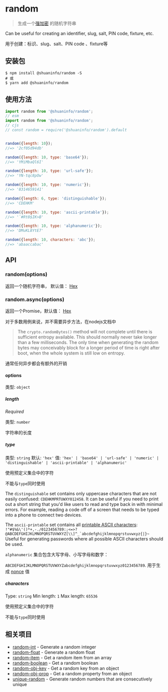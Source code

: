 # random

> 生成一个[强加密](https://en.wikipedia.org/wiki/Strong_cryptography) 的随机字符串

Can be useful for creating an identifier, slug, salt, PIN code, fixture, etc.

用于创建：标识、slug、salt、PIN code 、fixture等

## 安装包

```shell
$ npm install @shuaninfo/random -S
# 或
$ yarn add @shuaninfo/random
```

## 使用方法

```js
import random from '@shuaninfo/random';
// esm
import random from '@shuaninfo/random';
// cjs
// const random = require('@shuaninfo/random').default


random({length: 10});
//=> '2cf05d94db'

random({length: 10, type: 'base64'});
//=> 'YMiMbaQl6I'

random({length: 10, type: 'url-safe'});
//=> 'YN-tqc8pOw'

random({length: 10, type: 'numeric'});
//=> '8314659141'

random({length: 6, type: 'distinguishable'});
//=> 'CDEHKM'

random({length: 10, type: 'ascii-printable'});
//=> '`#Rt8$IK>B'

random({length: 10, type: 'alphanumeric'});
//=> 'DMuKL8YtE7'

random({length: 10, characters: 'abc'});
//=> 'abaaccabac'
```

## API

### random(options)

返回一个随机字符串， 默认值： [Hex](https://en.wikipedia.org/wiki/Hexadecimal) 

### random.async(options)

返回一个Promise<string>，默认值： [Hex](https://en.wikipedia.org/wiki/Hexadecimal) 

对于多数用例来说，并不需要异步方法，在nodejs文档中

> The `crypto.randomBytes()` method will not complete until there is sufficient entropy available. This should normally never take longer than a few milliseconds. The only time when generating the random bytes may conceivably block for a longer period of time is right after boot, when the whole system is still low on entropy.

通常任何异步都会有额外的开销



#### options

类型: `object`

##### length

*Required*

类型: `number`

字符串的长度

##### type

类型: `string`
默认: `'hex'`
值: `'hex' | 'base64' | 'url-safe' | 'numeric' | 'distinguishable' | 'ascii-printable' | 'alphanumeric'`

使用预定义集合中的字符

不能与`type`同时使用

The `distinguishable` set contains only uppercase characters that are not easily confused: `CDEHKMPRTUWXY012458`. It can be useful if you need to print out a short string that you'd like users to read and type back in with minimal errors. For example, reading a code off of a screen that needs to be typed into a phone to connect two devices.

The `ascii-printable` set contains all [printable ASCII characters](https://en.wikipedia.org/wiki/ASCII#ASCII_printable_characters): ``!"#$%&\'()*+,-./0123456789:;<=>?@ABCDEFGHIJKLMNOPQRSTUVWXYZ[\\]^_`abcdefghijklmnopqrstuvwxyz{|}~`` Useful for generating passwords where all possible ASCII characters should be used.

 `alphanumeric` 集合包含大写字母、小写字母和数字：

`ABCDEFGHIJKLMNOPQRSTUVWXYZabcdefghijklmnopqrstuvwxyz0123456789`. 用于生成 [nonce](https://developer.mozilla.org/en-US/docs/Web/API/HTMLOrForeignElement/nonce) 值

##### characters

Type: `string`
Min length: `1`
Max length: `65536`

使用预定义集合中的字符

不能与`type`同时使用



## 相关项目

- [random-int](https://github.com/sindresorhus/random-int) - Generate a random integer
- [random-float](https://github.com/sindresorhus/random-float) - Generate a random float
- [random-item](https://github.com/sindresorhus/random-item) - Get a random item from an array
- [random-boolean](https://github.com/arthurvr/random-boolean) - Get a random boolean
- [random-obj-key](https://github.com/sindresorhus/random-obj-key) - Get a random key from an object
- [random-obj-prop](https://github.com/sindresorhus/random-obj-prop) - Get a random property from an object
- [unique-random](https://github.com/sindresorhus/unique-random) - Generate random numbers that are consecutively unique